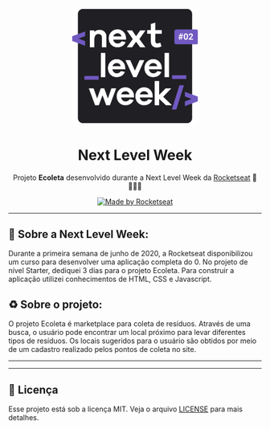 <h1 align="center">
    <img alt="NextLevelWeek" title="#NextLevelWeek" src="./.github/logo-git.svg" width="250px" />
</h1>
<h1 align="center">Next Level Week</h1>
<p align="center">Projeto <strong>Ecoleta</strong> desenvolvido durante a Next Level Week da <a href="https://rocketseat.com.br">Rocketseat</a> 🚀👩🏽‍🚀</p>
<p align="center">
<a href="https://rocketseat.com.br">
    <img alt="Made by Rocketseat" src="https://img.shields.io/badge/made%20by-Rocketseat-%237159C1">
  </a>

---

## 🚀 Sobre a Next Level Week: 

Durante a primeira semana de junho de 2020, a Rocketseat disponibilizou um curso para desenvolver uma aplicação completa do 0. No projeto de nível Starter, dediquei 3 dias para o projeto Ecoleta. Para construir a aplicação utilizei conhecimentos de HTML, CSS e Javascript. 

## ♻️ Sobre o projeto:

O projeto Ecoleta é marketplace para coleta de resíduos. Através de uma busca, o usuário pode encontrar um local próximo para levar diferentes tipos de resíduos. Os locais sugeridos para o usuário são obtidos por meio de um cadastro realizado pelos pontos de coleta no site.

---

<!-- <img src="./icones/gif.gif" align="center"></img> -->

---

## :memo: Licença

Esse projeto está sob a licença MIT. Veja o arquivo [LICENSE](LICENSE.md) para mais detalhes.